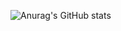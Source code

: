 ![Anurag's GitHub stats](https://github-readme-stats-glowblur.vercel.app/api?username=GlowBlur&show_icons=true&theme=radical)


